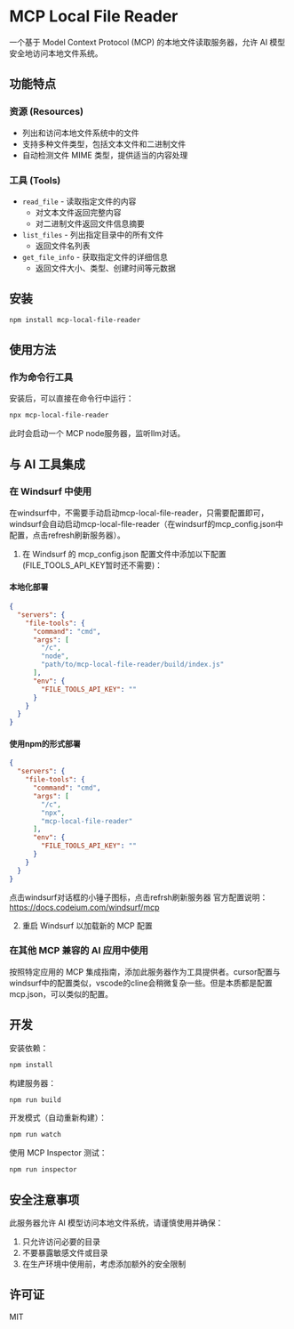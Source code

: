 # MCP Local File Reader

一个基于 Model Context Protocol (MCP) 的本地文件读取服务器，允许 AI 模型安全地访问本地文件系统。

## 功能特点

### 资源 (Resources)
- 列出和访问本地文件系统中的文件
- 支持多种文件类型，包括文本文件和二进制文件
- 自动检测文件 MIME 类型，提供适当的内容处理

### 工具 (Tools)
- `read_file` - 读取指定文件的内容
  - 对文本文件返回完整内容
  - 对二进制文件返回文件信息摘要
- `list_files` - 列出指定目录中的所有文件
  - 返回文件名列表
- `get_file_info` - 获取指定文件的详细信息
  - 返回文件大小、类型、创建时间等元数据

## 安装

```bash
npm install mcp-local-file-reader
```

## 使用方法

### 作为命令行工具

安装后，可以直接在命令行中运行：

```bash
npx mcp-local-file-reader
```
此时会启动一个 MCP node服务器，监听llm对话。

## 与 AI 工具集成

### 在 Windsurf 中使用

在windsurf中，不需要手动启动mcp-local-file-reader，只需要配置即可，windsurf会自动启动mcp-local-file-reader（在windsurf的mcp_config.json中配置，点击refresh刷新服务器）。

1. 在 Windsurf 的 mcp_config.json 配置文件中添加以下配置(FILE_TOOLS_API_KEY暂时还不需要)：

#### 本地化部署

```json
{
  "servers": {
    "file-tools": {
      "command": "cmd",
      "args": [
        "/c",
        "node",
        "path/to/mcp-local-file-reader/build/index.js"
      ],
      "env": {
        "FILE_TOOLS_API_KEY": ""
      }
    }
  }
}
```

#### 使用npm的形式部署

```json
{
  "servers": {
    "file-tools": {
      "command": "cmd",
      "args": [
        "/c",
        "npx",
        "mcp-local-file-reader"
      ],
      "env": {
        "FILE_TOOLS_API_KEY": ""
      }
    }
  }
}
```


点击windsurf对话框的小锤子图标，点击refrsh刷新服务器
官方配置说明：https://docs.codeium.com/windsurf/mcp

2. 重启 Windsurf 以加载新的 MCP 配置

### 在其他 MCP 兼容的 AI 应用中使用

按照特定应用的 MCP 集成指南，添加此服务器作为工具提供者。cursor配置与windsurf中的配置类似，vscode的cline会稍微复杂一些。但是本质都是配置mcp.json，可以类似的配置。

## 开发

安装依赖：
```bash
npm install
```

构建服务器：
```bash
npm run build
```

开发模式（自动重新构建）：
```bash
npm run watch
```

使用 MCP Inspector 测试：
```bash
npm run inspector
```

## 安全注意事项

此服务器允许 AI 模型访问本地文件系统，请谨慎使用并确保：

1. 只允许访问必要的目录
2. 不要暴露敏感文件或目录
3. 在生产环境中使用前，考虑添加额外的安全限制

## 许可证

MIT
